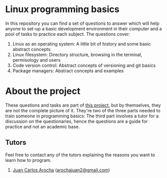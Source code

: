 # Linux programming basics
In this repository you can find a set of questions to answer which will help anyone to set-up a basic development environment in their computer and a pool of tasks to practice each subject. The questions cover:

1. Linux as an operating system: A little bit of history and some basic abstract concepts
2. Linux filesystem: Directory structure, browsing in the terminal, permisology and users
3. Code version control: Abstract concepts of versioning and git basics
4. Package managers: Abstract concepts and examples

# About the project
These questions and tasks are part of [this project](https://jcao02.github.io/linux-programming-basics/), but by themselves, they are not the complete picture of it. They're two of the three parts needed to train someone in programming basics: The third part involves a tutor for a discussion on the questionaries, hence the questions are a guide for practice and not an academic base.

## Tutors
Feel free to contact any of the tutors explaining the reasons you want to learn how to program.

1. [Juan Carlos Arocha](https://www.linkedin.com/in/juancarlosarocha/) (arochajuan2@gmail.com)
